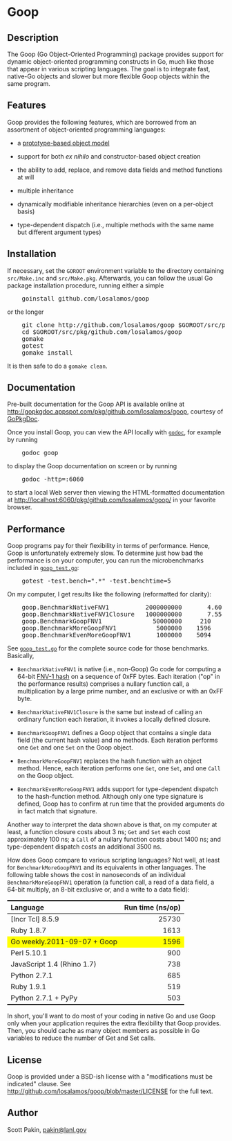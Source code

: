 Goop
====

Description
-----------

The Goop (Go Object-Oriented Programming) package provides support for
dynamic object-oriented programming constructs in Go, much like those
that appear in various scripting languages.  The goal is to integrate
fast, native-Go objects and slower but more flexible Goop objects
within the same program.

Features
--------

Goop provides the following features, which are borrowed from an
assortment of object-oriented programming languages:

* a [prototype-based object model](http://en.wikipedia.org/wiki/Prototype-based_programming)

* support for both *ex nihilo* and constructor-based object creation

* the ability to add, replace, and remove data fields and method
  functions at will

* multiple inheritance

* dynamically modifiable inheritance hierarchies (even on a per-object
  basis)

* type-dependent dispatch (i.e., multiple methods with the same name
  but different argument types)


Installation
------------

If necessary, set the `GOROOT` environment variable to the directory
containing `src/Make.inc` and `src/Make.pkg`.  Afterwards, you can
follow the usual Go package installation procedure, running either a
simple

<pre>
    goinstall github.com/losalamos/goop
</pre>

or the longer

<pre>
    git clone http://github.com/losalamos/goop $GOROOT/src/pkg/github.com/losalamos/goop
    cd $GOROOT/src/pkg/github.com/losalamos/goop
    gomake
    gotest
    gomake install
</pre>

It is then safe to do a `gomake clean`.


Documentation
-------------

Pre-built documentation for the Goop API is
available online at
<http://gopkgdoc.appspot.com/pkg/github.com/losalamos/goop>,
courtesy of [GoPkgDoc](http://gopkgdoc.appspot.com/).

Once you install Goop, you can view the API locally with
[`godoc`](http://golang.org/cmd/godoc/), for example by running

<pre>
    godoc goop
</pre>

to display the Goop documentation on screen or by running

<pre>
    godoc -http=:6060
</pre>

to start a local Web server then viewing the HTML-formatted
documentation at
<http://localhost:6060/pkg/github.com/losalamos/goop/> in your
favorite browser.


Performance
-----------

Goop programs pay for their flexibility in terms of performance.
Hence, Goop is unfortunately extremely slow.  To determine just how
bad the performance is on your computer, you can run the
microbenchmarks included in
[`goop_test.go`](http://github.com/losalamos/goop/blob/master/goop_test.go):

<pre>
    gotest -test.bench=".*" -test.benchtime=5
</pre>

On my computer, I get results like the following (reformatted for
clarity):

<pre>
    goop.BenchmarkNativeFNV1          2000000000       4.60 ns/op
    goop.BenchmarkNativeFNV1Closure   1000000000       7.55 ns/op
    goop.BenchmarkGoopFNV1              50000000     210    ns/op
    goop.BenchmarkMoreGoopFNV1           5000000    1596    ns/op
    goop.BenchmarkEvenMoreGoopFNV1       1000000    5094    ns/op
</pre>

See
[`goop_test.go`](http://github.com/losalamos/goop/blob/master/goop_test.go)
for the complete source code for those benchmarks.  Basically,

* `BenchmarkNativeFNV1` is native (i.e., non-Goop) Go code for computing
  a 64-bit [FNV-1 hash](http://isthe.com/chongo/tech/comp/fnv/) on a
  sequence of 0xFF bytes.  Each iteration ("op" in the performance
  results) comprises a nullary function call, a multiplication by a
  large prime number, and an exclusive or with an 0xFF byte.

* `BenchmarkNativeFNV1Closure` is the same but instead of calling an
  ordinary function each iteration, it invokes a locally defined
  closure.

* `BenchmarkGoopFNV1` defines a Goop object that contains a single
  data field (the current hash value) and no methods.  Each iteration
  performs one `Get` and one `Set` on the Goop object.

* `BenchmarkMoreGoopFNV1` replaces the hash function with an object
  method.  Hence, each iteration performs one `Get`, one `Set`, and
  one `Call` on the Goop object.

* `BenchmarkEvenMoreGoopFNV1` adds support for type-dependent dispatch
  to the hash-function method.  Although only one type signature is
  defined, Goop has to confirm at run time that the provided arguments
  do in fact match that signature.

Another way to interpret the data shown above is that, on my computer
at least, a function closure costs about 3 ns; `Get` and `Set` each
cost approximately 100 ns; a `Call` of a nullary function costs about
1400 ns; and type-dependent dispatch costs an additional 3500 ns.

How does Goop compare to various scripting languages?  Not well, at
least for `BenchmarkMoreGoopFNV1` and its equivalents in other
languages.  The following table shows the cost in nanoseconds of an
individual `BenchmarkMoreGoopFNV1` operation (a function call, a read
of a data field, a 64-bit multiply, an 8-bit exclusive&nbsp;or, and a
write to a data field):

<table style="border-collapse: collapse; margin-left: auto; margin-right: auto">
  <tr>
    <th style="text-align: left; border-top: solid medium; border-bottom: solid thin">Language</th>
    <th style="text-align: right; border-top: solid medium; border-bottom: solid thin">Run time (ns/op)</th>
  </tr>
  <tr>
    <td>[Incr Tcl] 8.5.9</td>
    <td style="text-align: right">25730</td>
  </tr>
  <tr>
    <td>Ruby 1.8.7</td>
    <td style="text-align: right">1613</td>
  </tr>
  <tr style="background-color: yellow">
    <td>Go weekly.2011-09-07 + Goop</td>
    <td style="text-align: right">1596</td>
  </tr>
  <tr>
    <td>Perl 5.10.1</td>
    <td style="text-align: right">900</td>
  </tr>
  <tr>
    <td>JavaScript 1.4 (Rhino 1.7)</td>
    <td style="text-align: right">738</td>
  </tr>
  <tr>
    <td>Python 2.7.1</td>
    <td style="text-align: right">685</td>
  </tr>
  <tr>
    <td>Ruby 1.9.1</td>
    <td style="text-align: right">519</td>
  </tr>
  <tr>
    <td style="border-bottom: solid medium">Python 2.7.1 + PyPy </td>
    <td style="border-bottom: solid medium; text-align: right">503</td>
  </tr>
</table>

In short, you'll want to do most of your coding in native Go and use
Goop only when your application requires the extra flexibility that
Goop provides.  Then, you should cache as many object members as
possible in Go variables to reduce the number of Get and Set calls.


License
-------

Goop is provided under a BSD-ish license with a "modifications must be
indicated" clause.  See
<http://github.com/losalamos/goop/blob/master/LICENSE> for the full
text.


Author
------

Scott Pakin, <pakin@lanl.gov>
